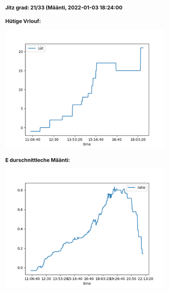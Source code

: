 ### Jitz grad: 21/33 (Määnti, 2022-01-03 18:24:00

### Hütige Vrlouf:
![Graph](Today.png)

### E durschnittleche Määnti:
![Graph](Määnti.png)